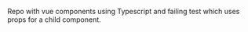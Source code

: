Repo with vue components using Typescript and failing test which uses props for a child component. 
